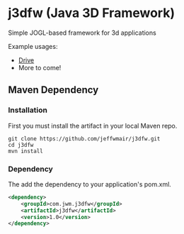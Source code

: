 # j3dfw (Java 3D Framework)
Simple JOGL-based framework for 3d applications

Example usages:
* [Drive](https://github.com/jeffwmair/Drive)
* More to come!

## Maven Dependency
### Installation
First you must install the artifact in your local Maven repo. 

```shell
git clone https://github.com/jeffwmair/j3dfw.git
cd j3dfw
mvn install
```

### Dependency

The add the dependency to your application's pom.xml.

```xml
<dependency>
	<groupId>com.jwm.j3dfw</groupId>
	<artifactId>j3dfw</artifactId>
	<version>1.0</version>
</dependency>
```
